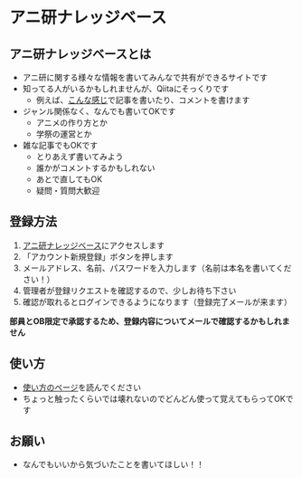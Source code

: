 # アニ研ナレッジベース

## アニ研ナレッジベースとは

- アニ研に関する様々な情報を書いてみんなで共有ができるサイトです
- 知ってる人がいるかもしれませんが、Qiitaにそっくりです
  - 例えば、[こんな感じ](https://service-knowledge.support-project.org/open.knowledge/view/61?offset=0)で記事を書いたり、コメントを書けます
- ジャンル関係なく、なんでも書いてOKです
  - アニメの作り方とか
  - 学祭の運営とか
- 雑な記事でもOKです
  - とりあえず書いてみよう
  - 誰かがコメントするかもしれない
  - あとで直してもOK
  - 疑問・質問大歓迎

## 登録方法
1. [アニ研ナレッジベース](https://knowledge.gu-anime.net/)にアクセスします
1. 「アカウント新規登録」ボタンを押します
1. メールアドレス、名前、パスワードを入力します（名前は本名を書いてください！）
1. 管理者が登録リクエストを確認するので、少しお待ち下さい
1. 確認が取れるとログインできるようになります（登録完了メールが来ます）

**部員とOB限定で承認するため、登録内容についてメールで確認するかもしれません**

## 使い方
- [使い方のページ](https://information-knowledge.support-project.org/ja/manual)を読んでください
- ちょっと触ったくらいでは壊れないのでどんどん使って覚えてもらってOKです

## お願い
- なんでもいいから気づいたことを書いてほしい！！
